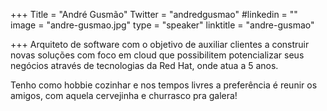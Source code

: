 +++
Title = "André Gusmão"
Twitter = "andredgusmao"
#linkedin = ""
image = "andre-gusmao.jpg"
type = "speaker"
linktitle = "andre-gusmao"

+++
Arquiteto de software com o objetivo de auxiliar clientes a construir novas soluções com foco em cloud que possibilitem potencializar seus negócios através de tecnologias da Red Hat, onde atua a 5 anos.

Tenho como hobbie cozinhar e nos tempos livres a preferência é reunir os amigos, com aquela cervejinha e churrasco pra galera!
